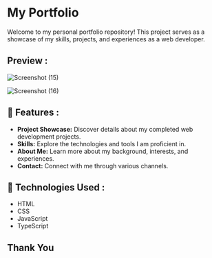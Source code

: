 # My Portfolio

Welcome to my personal portfolio repository! This project serves as a showcase of my skills, projects, and experiences as a web developer.

## Preview :

![Screenshot (15)](https://github.com/raviranjan0/myportfolio/assets/100368738/d256c760-b9be-469e-bc65-f275eae66de0)

![Screenshot (16)](https://github.com/raviranjan0/myportfolio/assets/100368738/ae4561e4-5067-4fa4-b886-2598c445b721)

## 🚀 Features :

- **Project Showcase:** Discover details about my completed web development projects.
- **Skills:** Explore the technologies and tools I am proficient in.
- **About Me:** Learn more about my background, interests, and experiences.
- **Contact:** Connect with me through various channels.

## 🔧 Technologies Used :
- HTML 
- CSS 
- JavaScript 
- TypeScript 

## Thank You 

